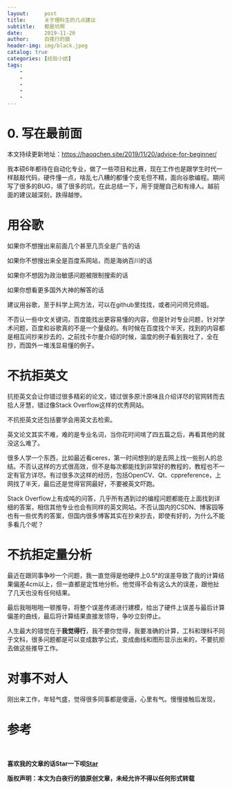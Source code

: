 ```yaml
---
layout:     post
title:      关于理科生的几点建议 
subtitle:   都是坑啊
date:       2019-11-20
author:     白夜行的狼
header-img: img/black.jpeg
catalog: true
categories: [经验小结]
tags:
    - 
    - 
    - 
    - 
    - 
--- 
```


# 0. 写在最前面
本文持续更新地址：<https://haoqchen.site/2019/11/20/advice-for-beginner/>

我本硕6年都待在自动化专业，做了一些项目和比赛，现在工作也是跟学生时代一样敲敲代码，硬件懂一点，啥乱七八糟的都懂个皮毛但不精，面向谷歌编程。期间写了很多的BUG，填了很多的坑，在此总结一下，用于提醒自己和有缘人。越前面的建议越深刻，跌得越惨。

# 用谷歌

如果你不想搜出来前面几个甚至几页全是广告的话

如果你不想搜出来全是百度系网站，而是海纳百川的话

如果你不想因为政治敏感问题被限制搜索的话

如果你想看更多国外大神的解答的话

建议用谷歌，至于科学上网方法，可以在github里找找，或者问问师兄师姐。

不否认一些中文关键词，百度能找出更容易懂的内容，但是针对专业问题，针对学术问题，百度和谷歌真的不是一个量级的。有时候在百度找个半天，找到的内容都是相互间抄来抄去的，之前找卡尔曼介绍的时候，温度的例子看到我吐了，全在抄，而国外一堆浅显易懂的例子。

# 不抗拒英文

抗拒英文会让你错过很多精彩的论文，错过很多原汁原味且介绍详尽的官网转而去拾人牙慧，错过像Stack Overflow这样的优秀网站。

不抗拒英文还包括要学会用英文去检索。

英文论文其实不难，难的是专业名词，当你花时间啃了四五篇之后，再看其他的就没这么难了。

很多人学一个东西，比如最近看ceres，第一时间想到的是去网上找一些别人的总结。不否认这样的方式很高效，但不是每次都能找到非常好的教程的，教程也不一定有官方详尽。有过很多次这样的经历，包括OpenCV、Qt、cppreference，上网找了半天，最后还是觉得官网最好，不要被英文吓跑。

Stack Overflow上有成吨的问答，几乎所有遇到过的编程问题都能在上面找到详细的答案，相信其他专业也会有同样的英文网站。不否认国内的CSDN、博客园等也有一些优秀的答案，但国内很多博客其实在抄来抄去，即使有好的，为什么不能多看几个呢？

# 不抗拒定量分析

最近在跟同事争吵一个问题，我一直觉得是他硬件上0.5°的误差导致了我的计算结果偏差4cm以上，但一直都是定性地分析。他觉得不会有这么大的误差，跟他扯了几天也没有任何结果。

最后我啪啪啪一顿推导，将整个误差传递进行建模，给出了硬件上误差与最后计算偏差的曲线，最后将计算结果直接发领导，争吵立刻停止。

人生最大的错觉在于**我觉得行**，我不要你觉得，我要准确的计算，工科和理科不同于文科，很多问题都是可以变成数学公式，变成曲线和图形显示出来的，不要抗拒去做这些推导工作。

# 对事不对人

刚出来工作，年轻气盛，觉得很多同事都是傻逼，心里有气。慢慢接触后发现，



# 参考

<br>

**喜欢我的文章的话Star一下呗[Star](https://github.com/HaoQChen/HaoQChen.github.io)**

**版权声明：本文为白夜行的狼原创文章，未经允许不得以任何形式转载**
